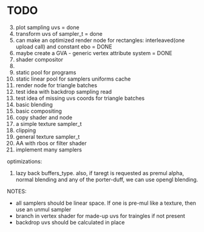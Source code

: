 # TODO
3. plot sampling uvs = done
4. transform uvs of sampler_t = done
5. can make an optimized render node for rectangles: interleaved(one upload call) and constant ebo = DONE
6. maybe create a GVA - generic vertex attribute system = DONE
7. shader compositor
8. 
9. static pool for programs
10. static linear pool for samplers uniforms cache
11. render node for triangle batches
12. test idea with backdrop sampling read
13. test idea of missing uvs coords for triangle batches
14. basic blending
15. basic compositing
16. copy shader and node
17. a simple texture sampler_t
18. clipping
19. general texture sampler_t
20. AA with rbos or filter shader
21. implement many samplers

optimizations:
1. lazy back buffers_type. also, if taregt is requested as premul alpha,
   normal blending and any of the porter-duff, we can use opengl blending.

NOTES:
- all samplers should be linear space. If one is pre-mul like a texture,
then use an unmul sampler
- branch in vertex shader for made-up uvs for traingles if not present
- backdrop uvs should be calculated in place